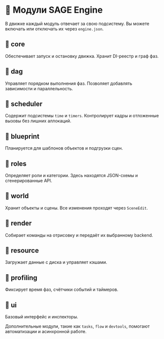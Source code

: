 # 📘 Модули SAGE Engine

В движке каждый модуль отвечает за свою подсистему. Вы можете включать или отключать их через `engine.json`.

## 🔹 core
Обеспечивает запуск и остановку движка. Хранит DI-реестр и граф фаз.

## 🔹 dag
Управляет порядком выполнения фаз. Позволяет добавлять зависимости и параллельность.

## 🔹 scheduler
Содержит подсистемы `time` и `timers`. Контролирует кадры и отложенные вызовы без лишних аллокаций.

## 🔹 blueprint
Планируется для шаблонов объектов и подгрузки сцен.

## 🔹 roles
Определяет роли и категории. Здесь находятся JSON-схемы и сгенерированные API.

## 🔹 world
Хранит объекты и сцены. Все изменения проходят через `SceneEdit`.

## 🔹 render
Собирает команды на отрисовку и передаёт их выбранному backend.

## 🔹 resource
Загружает данные с диска и управляет кэшами.

## 🔹 profiling
Фиксирует время фаз, счётчики событий и таймеров.

## 🔹 ui
Базовый интерфейс и инспекторы.

Дополнительные модули, такие как `tasks`, `flow` и `devtools`, помогают автоматизации и асинхронной работе.
